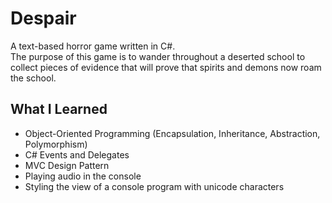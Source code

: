 # Despair

A text-based horror game written in C#.  
The purpose of this game is to wander throughout a deserted school to collect pieces of evidence that will prove that spirits and demons now roam the school.

## What I Learned

* Object-Oriented Programming (Encapsulation, Inheritance, Abstraction, Polymorphism)
* C# Events and Delegates
* MVC Design Pattern
* Playing audio in the console
* Styling the view of a console program with unicode characters
